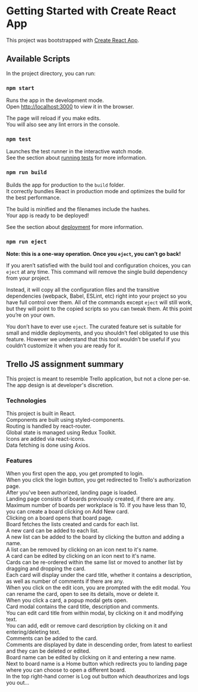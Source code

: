 # Getting Started with Create React App

This project was bootstrapped with [Create React App](https://github.com/facebook/create-react-app).

## Available Scripts

In the project directory, you can run:

### `npm start`

Runs the app in the development mode.\
Open [http://localhost:3000](http://localhost:3000) to view it in the browser.

The page will reload if you make edits.\
You will also see any lint errors in the console.

### `npm test`

Launches the test runner in the interactive watch mode.\
See the section about [running tests](https://facebook.github.io/create-react-app/docs/running-tests) for more information.

### `npm run build`

Builds the app for production to the `build` folder.\
It correctly bundles React in production mode and optimizes the build for the best performance.

The build is minified and the filenames include the hashes.\
Your app is ready to be deployed!

See the section about [deployment](https://facebook.github.io/create-react-app/docs/deployment) for more information.

### `npm run eject`

**Note: this is a one-way operation. Once you `eject`, you can’t go back!**

If you aren’t satisfied with the build tool and configuration choices, you can `eject` at any time. This command will remove the single build dependency from your project.

Instead, it will copy all the configuration files and the transitive dependencies (webpack, Babel, ESLint, etc) right into your project so you have full control over them. All of the commands except `eject` will still work, but they will point to the copied scripts so you can tweak them. At this point you’re on your own.

You don’t have to ever use `eject`. The curated feature set is suitable for small and middle deployments, and you shouldn’t feel obligated to use this feature. However we understand that this tool wouldn’t be useful if you couldn’t customize it when you are ready for it.

## Trello JS assignment summary

This project is meant to resemble Trello application, but not a clone per-se. The app design is at developer's discretion.

### Technologies

This project is built in React.  
Components are built using styled-components.  
Routing is handled by react-router.  
Global state is managed using Redux Toolkit.  
Icons are added via react-icons.  
Data fetching is done using Axios.

### Features

When you first open the app, you get prompted to login.  
When you click the login button, you get redirected to Trello's authorization page.  
After you've been authorized, landing page is loaded.  
Landing page consists of boards previously created, if there are any.  
Maximum number of boards per workplace is 10. If you have less than 10, you can create a board clicking on Add New card.  
Clicking on a board opens that board page.  
Board fetches the lists created and cards for each list.  
A new card can be added to each list.  
A new list can be added to the board by clicking the button and adding a name.  
A list can be removed by clicking on an icon next to it's name.  
A card can be edited by clicking on an icon next to it's name.  
Cards can be re-ordered within the same list or moved to another list by dragging and dropping the card.  
Each card will display under the card title, whether it contains a description, as well as number of comments if there are any.  
When you click on the edit icon, you are prompted with the edit modal. You can rename the card, open to see its details, move or delete it.  
When you click a card, a popup modal gets open.  
Card modal contains the card title, description and comments.  
You can edit card title from within modal, by clicking on it and modifying text.  
You can add, edit or remove card description by clicking on it and entering/deleting text.  
Comments can be added to the card.  
Comments are displayed by date in descending order, from latest to earliest and they can be deleted or edited.  
Board name can be edited by clicking on it and entering a new name.  
Next to board name is a Home button which redirects you to landing page where you can choose to open a different board.  
In the top right-hand corner is Log out button which deauthorizes and logs you out...
